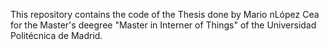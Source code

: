 This repository contains the code of the Thesis done by Mario nLópez Cea for the Master's deegree "Master in Interner of Things" of the Universidad Politécnica de Madrid.